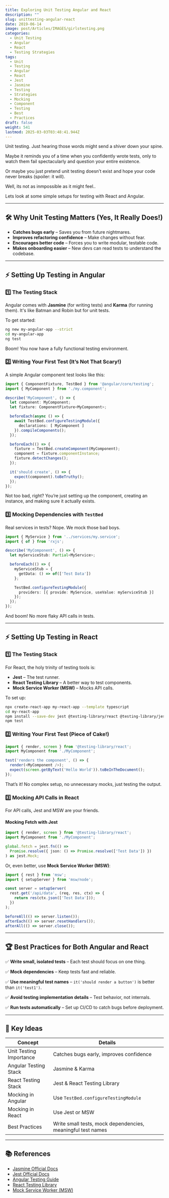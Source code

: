 ```yaml
---
title: Exploring Unit Testing Angular and React
description: ""
slug: unittesting-angular-react
date: 2019-06-14
image: post/Articles/IMAGES/girlstesting.png
categories:
  - Unit Testing
  - Angular
  - React
  - Testing Strategies
tags:
  - Unit
  - Testing
  - Angular
  - React
  - Jest
  - Jasmine
  - Testing
  - Strategies
  - Mocking
  - Component
  - Testing
  - Best
  - Practices
draft: false
weight: 541
lastmod: 2025-03-03T03:48:41.944Z
---
```

<!-- 
# Strategies for Unit Testing Angular and React (Without Losing Your Sanity)
-->

Unit testing. Just hearing those words might send a shiver down your spine.

Maybe it reminds you of a time when you confidently wrote tests, only to watch them fail spectacularly and question your entire existence.

Or maybe you just pretend unit testing doesn’t exist and hope your code never breaks (spoiler: it will).

Well, its not as inmpossible as it might feel..

Lets look at some simple setups for testing with React and Angular.

***

## 🛠️ Why Unit Testing Matters (Yes, It Really Does!)

* **Catches bugs early** – Saves you from future nightmares.
* **Improves refactoring confidence** – Make changes without fear.
* **Encourages better code** – Forces you to write modular, testable code.
* **Makes onboarding easier** – New devs can read tests to understand the codebase.

***

## ⚡ Setting Up Testing in Angular

### 1️⃣ The Testing Stack

Angular comes with **Jasmine** (for writing tests) and **Karma** (for running them). It's like Batman and Robin but for unit tests.

To get started:

```sh
ng new my-angular-app --strict
cd my-angular-app
ng test
```

Boom! You now have a fully functional testing environment.

### 2️⃣ Writing Your First Test (It’s Not That Scary!)

A simple Angular component test looks like this:

```typescript
import { ComponentFixture, TestBed } from '@angular/core/testing';
import { MyComponent } from './my.component';

describe('MyComponent', () => {
  let component: MyComponent;
  let fixture: ComponentFixture<MyComponent>;

  beforeEach(async () => {
    await TestBed.configureTestingModule({
      declarations: [ MyComponent ]
    }).compileComponents();
  });

  beforeEach(() => {
    fixture = TestBed.createComponent(MyComponent);
    component = fixture.componentInstance;
    fixture.detectChanges();
  });

  it('should create', () => {
    expect(component).toBeTruthy();
  });
});
```

Not too bad, right? You’re just setting up the component, creating an instance, and making sure it actually exists.

### 3️⃣ Mocking Dependencies with `TestBed`

Real services in tests? Nope. We mock those bad boys.

```typescript
import { MyService } from '../services/my.service';
import { of } from 'rxjs';

describe('MyComponent', () => {
  let myServiceStub: Partial<MyService>;

  beforeEach(() => {
    myServiceStub = {
      getData: () => of(['Test Data'])
    };

    TestBed.configureTestingModule({
      providers: [{ provide: MyService, useValue: myServiceStub }]
    });
  });
});
```

And boom! No more flaky API calls in tests.

***

## ⚡ Setting Up Testing in React

### 1️⃣ The Testing Stack

For React, the holy trinity of testing tools is:

* **Jest** – The test runner.
* **React Testing Library** – A better way to test components.
* **Mock Service Worker (MSW)** – Mocks API calls.

To set up:

```sh
npx create-react-app my-react-app --template typescript
cd my-react-app
npm install --save-dev jest @testing-library/react @testing-library/jest-dom
npm test
```

### 2️⃣ Writing Your First Test (Piece of Cake!)

```typescript
import { render, screen } from '@testing-library/react';
import MyComponent from './MyComponent';

test('renders the component', () => {
  render(<MyComponent />);
  expect(screen.getByText('Hello World')).toBeInTheDocument();
});
```

That’s it! No complex setup, no unnecessary mocks, just testing the output.

### 3️⃣ Mocking API Calls in React

For API calls, Jest and MSW are your friends.

#### Mocking Fetch with Jest

```typescript
import { render, screen } from '@testing-library/react';
import MyComponent from './MyComponent';

global.fetch = jest.fn(() =>
  Promise.resolve({ json: () => Promise.resolve(['Test Data']) })
) as jest.Mock;
```

Or, even better, use **Mock Service Worker (MSW)**:

```typescript
import { rest } from 'msw';
import { setupServer } from 'msw/node';

const server = setupServer(
  rest.get('/api/data', (req, res, ctx) => {
    return res(ctx.json(['Test Data']));
  })
);

beforeAll(() => server.listen());
afterEach(() => server.resetHandlers());
afterAll(() => server.close());
```

***

## 🏆 Best Practices for Both Angular and React

✅ **Write small, isolated tests** – Each test should focus on one thing.

✅ **Mock dependencies** – Keep tests fast and reliable.

✅ **Use meaningful test names** – `it('should render a button')` is better than `it('test1')`.

✅ **Avoid testing implementation details** – Test behavior, not internals.

✅ **Run tests automatically** – Set up CI/CD to catch bugs before deployment.

***

## 🔑 Key Ideas

| Concept                 | Details                                                     |
| ----------------------- | ----------------------------------------------------------- |
| Unit Testing Importance | Catches bugs early, improves confidence                     |
| Angular Testing Stack   | Jasmine & Karma                                             |
| React Testing Stack     | Jest & React Testing Library                                |
| Mocking in Angular      | Use `TestBed.configureTestingModule`                        |
| Mocking in React        | Use Jest or MSW                                             |
| Best Practices          | Write small tests, mock dependencies, meaningful test names |

***

## 📚 References

* [Jasmine Official Docs](https://jasmine.github.io/)
* [Jest Official Docs](https://jestjs.io/)
* [Angular Testing Guide](https://angular.io/guide/testing)
* [React Testing Library](https://testing-library.com/)
* [Mock Service Worker (MSW)](https://mswjs.io/)
